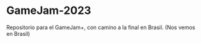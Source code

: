# GameJam-2023
Repositorio para el GameJam+, con camino a la final en Brasil. (Nos vemos en Brasil)
